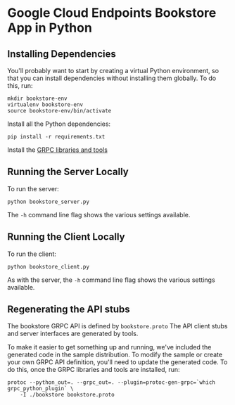 # Google Cloud Endpoints Bookstore App in Python

## Installing Dependencies

You'll probably want to start by creating a virtual Python environment, so that
you can install dependencies without installing them globally.  To do this, run:

    mkdir bookstore-env
    virtualenv bookstore-env
    source bookstore-env/bin/activate

Install all the Python dependencies:

    pip install -r requirements.txt

Install the [GRPC libraries and tools](https://github.com/grpc/grpc/blob/release-0_15_0/INSTALL.md)

## Running the Server Locally

To run the server:

    python bookstore_server.py

The `-h` command line flag shows the various settings available.

## Running the Client Locally

To run the client:

    python bookstore_client.py

As with the server, the `-h` command line flag shows the various settings
available.

## Regenerating the API stubs

The bookstore GRPC API is defined by `bookstore.proto`
The API client stubs and server interfaces are generated by tools.

To make it easier to get something up and running, we've included the generated
code in the sample distribution.  To modify the sample or create your own GRPC
API definition, you'll need to update the generated code. To do this, once the
GRPC libraries and tools are installed, run:

    protoc --python_out=. --grpc_out=. --plugin=protoc-gen-grpc=`which grpc_python_plugin` \
        -I ./bookstore bookstore.proto
